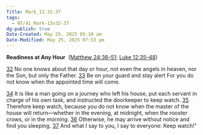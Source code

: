 ```yaml
---
Title: Mark_13.32-37
tags:
  - NT/41_Mark-13v32-37
dg-publish: true
Date-Created: May 25, 2025 05:10 am
Date-Modified: May 25, 2025 07:53 pm
---
```


**Readiness at Any Hour** 
([Matthew 24:36–51](https://www.google.com/url?sa=E&q=https%3A%2F%2Fbiblehub.com%2Fbsb%2Fmatthew%2F24.htm%2336); [Luke 12:35–48](https://www.google.com/url?sa=E&q=https%3A%2F%2Fbiblehub.com%2Fbsb%2Fluke%2F12.htm%2335))

[32](https://www.google.com/url?sa=E&q=https%3A%2F%2Fbiblehub.com%2Fmark%2F13-32.htm) No one knows about that day or hour, not even the angels in heaven, nor the Son, but only the Father. [33](https://www.google.com/url?sa=E&q=https%3A%2F%2Fbiblehub.com%2Fmark%2F13-33.htm) Be on your guard and stay alert For you do not know when the appointed time will come.

[34](https://www.google.com/url?sa=E&q=https%3A%2F%2Fbiblehub.com%2Fmark%2F13-34.htm) It is like a man going on a journey who left his house, put each servant in charge of his own task, and instructed the doorkeeper to keep watch. [35](https://www.google.com/url?sa=E&q=https%3A%2F%2Fbiblehub.com%2Fmark%2F13-35.htm) Therefore keep watch, because you do not know when the master of the house will return—whether in the evening, at midnight, when the rooster crows, or in the morning. [36](https://www.google.com/url?sa=E&q=https%3A%2F%2Fbiblehub.com%2Fmark%2F13-36.htm) Otherwise, he may arrive without notice and find you sleeping. [37](https://www.google.com/url?sa=E&q=https%3A%2F%2Fbiblehub.com%2Fmark%2F13-37.htm) And what I say to you, I say to everyone: Keep watch!"
